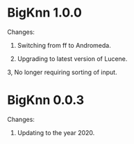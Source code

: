 BigKnn 1.0.0
============

Changes:

1. Switching from ff to Andromeda.

2. Upgrading to latest version of Lucene.

3, No longer requiring sorting of input.


BigKnn 0.0.3
============

Changes:

1. Updating to the year 2020.